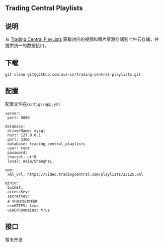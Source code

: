 ## Trading Central Playlists

## 说明

从 [Trading Central PlayLists](https://video.tradingcentral.com/playlists/23125.xml) 获取对应的视频和图片资源存储到七牛云存储，并提供统一的数据接口。

## 下载

```
git clone git@github.com:ava-cn/trading-central-playlists.git
```

## 配置

配置文件在`configs/app.yml`

```
server:
 port: 8080

database:
 driverName: mysql
 host: 127.0.0.1
 port: 3306
 database: trading_central_playlists
 user: root
 password:
 charset: utf8
 local: Asia/Shanghai

app:
 xml_url: https://video.tradingcentral.com/playlists/23125.xml

qiniu:
 bucket:
 accessKey:
 secretKey:
 # 空间对应的机房
 useHTTPS: true
 useCdnDomains: true
```


## 接口

暂未开发
